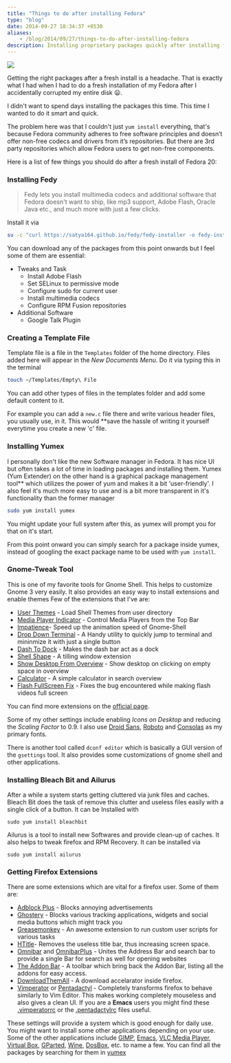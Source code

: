 ```yaml
---
title: "Things to do after installing Fedora"
type: "blog"
date: 2014-09-27 18:34:37 +0530
aliases:
    - /blog/2014/09/27/things-to-do-after-installing-fedora
description: Installing proprietary packages quickly after installing fedora 20
---
```

 ![](https://lh3.googleusercontent.com/JCYMcJb5M-08b9FtHvKDsX8hedPz5UsD_rXxeSm0LkLl16YJuizEG2EuEFhi1CXOprcc6hesH8E8YPOd2sIfZbB6rfZm8h0eO-CDHhw4YQ_HHNqR3rU7d2OzSs1nSnhwvxZmXHpqTwTsaQSxYx4mcsi2QFIrJ9o3s3MQPIgg3qbqOusdJxjmuylQePuNm-aKMF4vTXwd_Xl7Sl9PQWUFG7GttxkbPa9sEJP-qm0velNcDh_Frzcd69SKLBjup-AV33ddUs_nat19pITobGS3MGk1BEYOfIzj8KfZzESeisvysiionFZfcbk6oaAhzsdoogfIPE2WIjH8x8MS23__AfKysOiZ6Cr7jTw5nMjdR7STzbLKZEslHyCKlvmXoIMrjkI9ZGrJ_54-cPMw0IFnXa1myCf3ob_AkgrjxhEPmGeu_cbnQG6wlQr_9SnObOJOyiDfc66epMTz_pOBSOdcJ74RLoqeqvBXIeK8yMCQ6fJTx9X0Zr5Do8ax_Harh-Mr_B5LewIqDo_pXiForMCBOJW9yPwnheM4SjIHX6WPm5voc5qsqcBW57y3hePPbZiNul4QzNMRfcXaC_DiIXCdAyyKJqVD6a3RpXsQM6gxKOdVuiHeRGeV3fdqKyJZWA5goDuqTZ9em9ku7zia6faJ9nLbshesjnXL9SoMCaDaUQ=w300-h700-no)


Getting the right packages after a fresh install is a headache. That is exactly what I had when I had to do a fresh installation of my Fedora after I accidentally corrupted my entire disk :frowning:.

I didn't want to spend days installing the packages this time. This time I wanted to do it smart and quick.

The problem here was that I couldn't just `yum install` everything, that's because Fedora community adheres to free software principles and doesn’t offer non-free codecs and drivers from it’s repositories. But there are 3rd party repositories which allow Fedora users to get non-free components.
<!--more-->

Here is a list of few things you should do after a fresh install of Fedora 20:
<a name="fedy"></a>
### Installing Fedy

 >Fedy lets you install multimedia codecs and additional software that Fedora doesn't want to ship, like mp3 support, Adobe Flash, Oracle Java etc., and much more with just a few clicks.

Install it via
```bash
su -c "curl https://satya164.github.io/fedy/fedy-installer -o fedy-installer && chmod +x fedy-installer && ./fedy-installer"
```
You can download any of the packages from this point onwards but I feel some of them are essential:

- Tweaks and Task
  - Install Adobe Flash
  - Set SELinux to permissive mode
  - Configure sudo for current user
  - Install multimedia codecs
  - Configure RPM Fusion repositories
- Additional Software
  - Google Talk Plugin

<a name="template"></a>

### Creating a Template File
Template file is a file in the `Templates` folder of the home directory. Files added here will appear in the *New Documents Menu*.
Do it via typing this in the terminal

```bash
touch ~/Templates/Empty\ File
```

You can add other types of files in the templates folder and add some default content to it.

For example you can add a `new.c` file there and write various header files, you usually use, in it.
This would **save the hassle of writing it yourself everytime you create a new 'c' file.

<a name="yumex"></a>
### Installing Yumex
I personally don't like the new Software manager in Fedora. It has nice UI but often takes a lot of time in loading packages and installing them.
Yumex (Yum Extender) on the other hand is a graphical package management tool** which utilizes the power of yum and makes it a bit 'user-friendly'.
I also feel it's much more easy to use and is a bit more transparent in it's functionality than the former manager

```bash
sudo yum install yumex
```

You might update your full system after this, as yumex will prompt you for that on it's start.

From this point onward you can simply search for a package inside yumex, instead of googling the exact package name to be used with `yum install`.
<a name="gnometweak"></a>
### Gnome-Tweak Tool
This is one of my favorite tools for Gnome Shell. This helps to customize Gnome 3 very easily. It also provides an easy way to install extensions and enable themes
Few of the extensions that I've are:

- [User Themes](https://extensions.gnome.org/extension/19/user-themes/) - Load Shell Themes from user directory
- [Media Player Indicator](https://extensions.gnome.org/extension/55/media-player-indicator/) - Control Media Players from the Top Bar 
- [Impatience](https://extensions.gnome.org/extension/277/impatience/)- Speed up the animation speed of Gnome-Shell
- [Drop Down Terminal](https://extensions.gnome.org/extension/442/drop-down-terminal/) - A Handy utility to quickly jump to terminal and mininmize it with just a single button
- [Dash To Dock](https://extensions.gnome.org/extension/307/dash-to-dock/) - Makes the dash bar act as a dock
- [Shell Shape](https://extensions.gnome.org/extension/294/shellshape/) - A tilling window extension
- [Show Desktop From Overview](https://extensions.gnome.org/extension/496/show-desktop-from-overview/) - Show desktop on clicking on empty space in overview
- [Calculator](https://extensions.gnome.org/extension/111/calculator/) - A simple calculator in search overview
- [Flash FullScreen Fix](https://extensions.gnome.org/extension/851/flash-fullscreen-fix/) - Fixes the bug encountered while making flash videos full screen

You can find more extensions on the [official page](https://extensions.gnome.org/).

Some of my other settings include enabling *Icons on Desktop* and reducing the *Scaling Factor* to 0.9. I also use [Droid Sans](http://www.fontsquirrel.com/fonts/droid-sans), [Roboto](http://www.fontsquirrel.com/fonts/roboto) and [Consolas](http://www.microsoft.com/typography/fonts/font.aspx?FMID=1924) as my primary fonts.

There is another tool called `dconf editor` which is basically a GUI version of the `gsettings` tool.
It also provides some customizations of gnome shell and other applications.

<a name="bleachbit"></a>
### Installing Bleach Bit and Ailurus
After a while a system starts getting cluttered via junk files and caches. Bleach Bit does the task of remove this clutter and useless files easily with a single click of a button. It can be Installed with

```
sudo yum install bleachbit
```

Ailurus is a tool to install new Softwares and provide clean-up of caches. It also helps to tweak firefox and RPM Recovery. It can be installed via

```
sudo yum install ailurus
```
<a name="firefoxext"></a>
### Getting Firefox Extensions
There are some extensions which are vital for a firefox user. Some of them are:

- [Adblock Plus](https://addons.mozilla.org/en-US/firefox/addon/adblock-plus/) - Blocks annoying advertisements
- [Ghostery](https://addons.mozilla.org/en-US/firefox/addon/ghostery/) - Blocks various tracking applications, widgets and social media buttons which might track you
- [Greasemonkey](https://addons.mozilla.org/en-US/firefox/addon/greasemonkey/) - An awesome extension to run custom user scripts for various tasks
- [HTitle](https://addons.mozilla.org/en-US/firefox/addon/htitle/)- Removes the useless title bar, thus increasing screen space.
- [Omnibar](https://addons.mozilla.org/en-US/firefox/addon/omnibar/) and [OmnibarPlus](https://addons.mozilla.org/en-US/firefox/addon/omnibar-plus/) - Unites the Address Bar and search bar to provide a single Bar for search as well for opening websites
- [The Addon Bar](https://addons.mozilla.org/en-US/firefox/addon/the-addon-bar/)  - A toolbar which bring back the Addon Bar, listing all the addons for easy access.
- [DownloadThemAll](https://addons.mozilla.org/en-US/firefox/addon/downthemall/) - A download accelarator inside firefox.
- [Vimperator](https://addons.mozilla.org/en-US/firefox/addon/vimperator/) or [Pentadactyl](https://addons.mozilla.org/en-US/firefox/addon/pentadactyl/) - Completely transforms firefox to behave similarly to Vim Editor. This makes working completely mouseless and also gives a clean UI. If you are a **Emacs** users you might find these [.vimperatorrc](https://gist.githubusercontent.com/avendael/7028513/raw/40abf0e8bfb7d4fc72bd224f8c6c4694a1e33456/.vimperatorrc) or the [.pentadactylrc](http://www.jnanam.net/pentadactylemacs/.pentadactylrc) files useful.

These settings will provide a system which is good enough for daily use. You might want to install some other applications depending on your use. Some of the other applications include [GIMP](http://www.gimp.org/), [Emacs](http://www.gnu.org/software/emacs/), [VLC Media Player](http://www.videolan.org/vlc/index.html), [Virtual Box](https://www.virtualbox.org/), [GParted](http://gparted.org/), [Wine](https://www.winehq.org/), [DosBox](http://www.dosbox.com/), etc. to name a few. You can find all the packages by searching for them in [yumex](#yumex)
